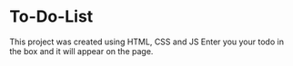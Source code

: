 # To-Do-List
This project was created using HTML, CSS and JS
Enter you your todo in the box and it will appear on the page.
